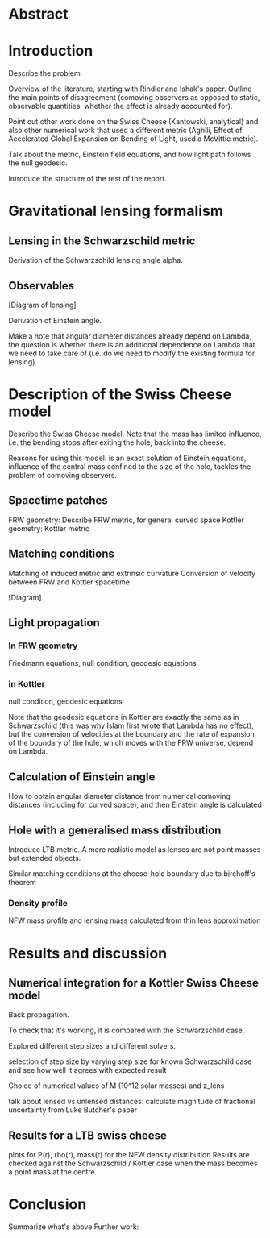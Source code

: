 # Abstract

# Introduction

Describe the problem

Overview of the literature, starting with Rindler and Ishak's paper. Outline the main points of disagreement (comoving observers as opposed to static, observable quantities, whether the effect is already accounted for). 

Point out other work done on the Swiss Cheese (Kantowski, analytical) and also other numerical work that used a different metric (Aghili, Effect of Accelerated Global Expansion on Bending of Light, used a McVittie metric). 

Talk about the metric, Einstein field equations, and how light path follows the null geodesic. 

Introduce the structure of the rest of the report. 

# Gravitational lensing formalism

## Lensing in the Schwarzschild metric

Derivation of the Schwarzschild lensing angle alpha. 

## Observables

[Diagram of lensing]

Derivation of Einstein angle. 

Make a note that angular diameter distances already depend on Lambda, the question is whether there is an additional dependence on Lambda that we need to take care of (i.e. do we need to modify the existing formula for lensing). 

# Description of the Swiss Cheese model

Describe the Swiss Cheese model. Note that the mass has limited influence, i.e. the bending stops after exiting the hole, back into the cheese. 

Reasons for using this model: is an exact solution of Einstein equations, influence of the central mass confined to the size of the hole, tackles the problem of comoving observers. 

## Spacetime patches

FRW geometry: Describe FRW metric, for general curved space
Kottler geometry: Kottler metric

## Matching conditions

Matching of induced metric and extrinsic curvature
Conversion of velocity between FRW and Kottler spacetime

[Diagram]

## Light propagation

### In FRW geometry

Friedmann equations, null condition, geodesic equations

### in Kottler

null condition, geodesic equations

Note that the geodesic equations in Kottler are exactly the same as in Schwarzschild (this was why Islam first wrote that Lambda has no effect), but the conversion of velocities at the boundary and the rate of expansion of the boundary of the hole, which moves with the FRW universe, depend on Lambda. 

## Calculation of Einstein angle

How to obtain angular diameter distance from numerical comoving distances (including for curved space), and then Einstein angle is calculated

## Hole with a generalised mass distribution

Introduce LTB metric. A more realistic model as lenses are not point masses but extended objects. 

Similar matching conditions at the cheese-hole boundary due to birchoff's theorem

### Density profile

NFW mass profile and lensing mass calculated from thin lens approximation

# Results and discussion

## Numerical integration for a Kottler Swiss Cheese model

Back propagation. 

To check that it's working, it is compared with the Schwarzschild case. 

Explored different step sizes and different solvers.

selection of step size by varying step size for known Schwarzschild case and see how well it agrees with expected result

Choice of numerical values of M (10^12 solar masses) and z_lens

talk about lensed vs unlensed distances: calculate magnitude of fractional uncertainty from Luke Butcher's paper

## Results for a LTB swiss cheese

plots for P(r), rho(r), mass(r) for the NFW density distribution
Results are checked against the Schwarzschild / Kottler case when the mass becomes a point mass at the centre. 


# Conclusion

Summarize what's above
Further work: 